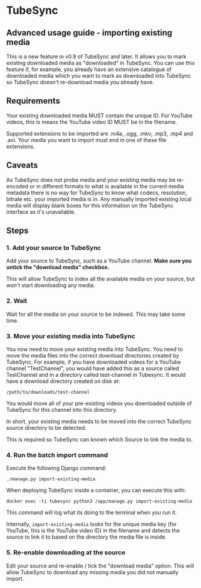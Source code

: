# TubeSync

## Advanced usage guide - importing existing media

This is a new feature in v0.9 of TubeSync and later. It allows you to mark existing
downloaded media as "downloaded" in TubeSync. You can use this feature if, for example,
you already have an extensive catalogue of downloaded media which you want to mark
as downloaded into TubeSync so TubeSync doesn't re-download media you already have.

## Requirements

Your existing downloaded media MUST contain the unique ID. For YouTube videos, this is
means the YouTube video ID MUST be in the filename.

Supported extensions to be imported are .m4a, .ogg, .mkv, .mp3, .mp4 and .avi. Your
media you want to import must end in one of these file extensions.

## Caveats

As TubeSync does not probe media and your existing media may be re-encoded or in
different formats to what is available in the current media metadata there is no way
for TubeSync to know what codecs, resolution, bitrate etc. your imported media is in.
Any manually imported existing local media will display blank boxes for this
information on the TubeSync interface as it's unavailable.

## Steps

### 1. Add your source to TubeSync

Add your source to TubeSync, such as a YouTube channel. **Make sure you untick the
"download media" checkbox.**

This will allow TubeSync to index all the available media on your source, but won't
start downloading any media.

### 2. Wait

Wait for all the media on your source to be indexed. This may take some time.

### 3. Move your existing media into TubeSync

You now need to move your existing media into TubeSync. You need to move the media
files into the correct download directories created by TubeSync. For example, if you
have downloaded videos for a YouTube channel "TestChannel", you would have added this
as a source called TestChannel and in a directory called test-channel in Tubesync. It
would have a download directory created on disk at:

`/path/to/downloads/test-channel`

You would move all of your pre-existing videos you downloaded outside of TubeSync for
this channel into this directory.

In short, your existing media needs to be moved into the correct TubeSync source
directory to be detected.

This is required so TubeSync can known which Source to link the media to.

### 4. Run the batch import command

Execute the following Django command:

`./manage.py import-existing-media`

When deploying TubeSync inside a container, you can execute this with:

`docker exec -ti tubesync python3 /app/manage.py import-existing-media`

This command will log what its doing to the terminal when you run it.

Internally, `import-existing-media` looks for the unique media key (for YouTube, this
is the YouTube video ID) in the filename and detects the source to link it to based
on the directory the media file is inside.


### 5. Re-enable downloading at the source

Edit your source and re-enable / tick the "download media" option. This will allow
TubeSync to download any missing media you did not manually import.
